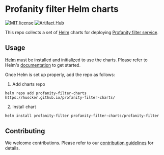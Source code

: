 # Profanity filter Helm charts
[![MIT license](https://img.shields.io/github/license/huscker/profanity-filter-docker)](https://github.com/huscker/profanity-filter-docker/blob/main/LICENSE)
[![Artifact Hub](https://img.shields.io/endpoint?url=https://artifacthub.io/badge/repository/profanity-filter)](https://artifacthub.io/packages/search?repo=profanity-filter)

This repo collects a set of [Helm](https://helm.sh) charts for deploying [Profanity filter service](https://github.com/huscker/profanity-filter-docker). 

## Usage

[Helm](https://helm.sh) must be installed and initialized to use the charts.
Please refer to Helm's [documentation](https://helm.sh/docs/) to get started.

Once Helm is set up properly, add the repo as follows:

1. Add charts repo
```console
helm repo add profanity-filter-charts https://huscker.github.io/profanity-filter-charts/
```

2. Install chart
```bash
helm install profanity-filter profanity-filter-charts/profanity-filter --version 1.0.0
```
## Contributing

We welcome contributions.
Please refer to our [contribution guidelines](CONTRIBUTING.md) for details.
